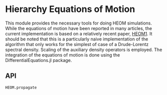 # Hierarchy Equations of Motion

This module provides the necessary tools for doing HEOM simulations. While the equations of motion have been reported in many articles, the current implementation is based on a relatively recent paper, [HEOM1](https://doi.org/10.1021/acs.jctc.5b00488). It should be noted that this is a particularly naive implementation of the algorithm that only works for the simplest of case of a Drude-Lorentz spectral density. Scaling of the auxiliary density operators is employed. The integration of the equations of motion is done using the DifferentialEquations.jl package.

## API
```@docs
HEOM.propagate
```